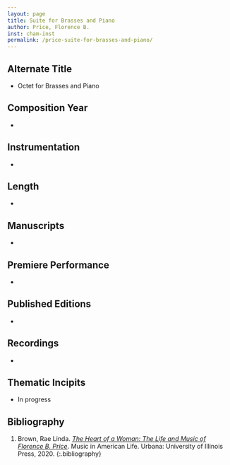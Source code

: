 ```yaml
---
layout: page
title: Suite for Brasses and Piano
author: Price, Florence B.
inst: cham-inst
permalink: /price-suite-for-brasses-and-piano/
---
```


## Alternate Title
- Octet for Brasses and Piano

## Composition Year
- 

## Instrumentation
- 

## Length
- 

## Manuscripts
- 

## Premiere Performance
- 

## Published Editions
- 

## Recordings
- 

## Thematic Incipits
- In progress

## Bibliography
1. Brown, Rae Linda. <a href="https://www.worldcat.org/title/1122800180" target="_blank">*The Heart of a Woman: The Life and Music of Florence B. Price*</a>. Music in American Life. Urbana: University of Illinois Press, 2020.
{:.bibliography}